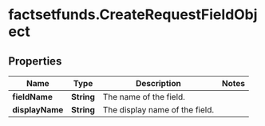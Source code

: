 # factsetfunds.CreateRequestFieldObject

## Properties

Name | Type | Description | Notes
------------ | ------------- | ------------- | -------------
**fieldName** | **String** | The name of the field. | 
**displayName** | **String** | The display name of the field. | 


